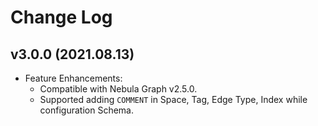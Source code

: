 # Change Log

## v3.0.0 (2021.08.13)
- Feature Enhancements:
  - Compatible with Nebula Graph v2.5.0.
  - Supported adding `COMMENT` in Space, Tag, Edge Type, Index while configuration Schema.